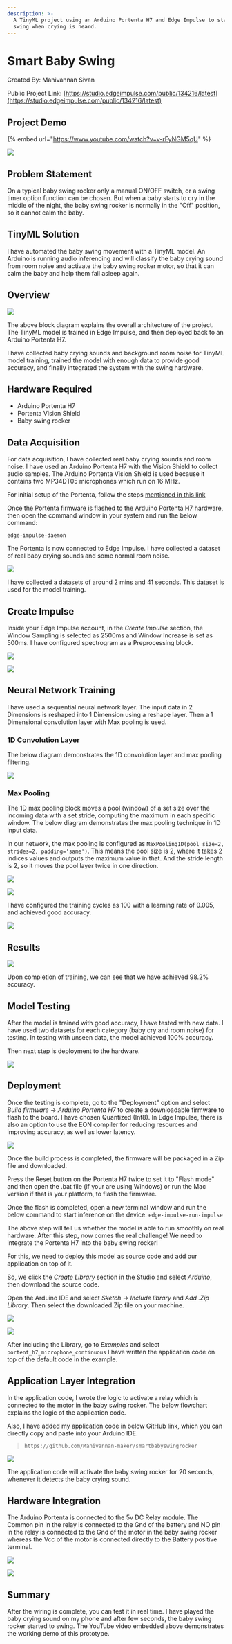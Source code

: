 ```yaml
---
description: >-
  A TinyML project using an Arduino Portenta H7 and Edge Impulse to start a baby
  swing when crying is heard.
---
```


# Smart Baby Swing

Created By: Manivannan Sivan

Public Project Link: [https://studio.edgeimpulse.com/public/134216/latest](https://studio.edgeimpulse.com/public/134216/latest)

## Project Demo

{% embed url="https://www.youtube.com/watch?v=v-rFyNGM5qU" %}

![](../.gitbook/assets/smart-baby-swing/intro.jpg)

## Problem Statement

On a typical baby swing rocker only a manual ON/OFF switch, or a swing timer option function can be chosen. But when a baby starts to cry in the middle of the night, the baby swing rocker is normally in the "Off" position, so it cannot calm the baby.

## TinyML Solution

I have automated the baby swing movement with a TinyML model. An Arduino is running audio inferencing and will classify the baby crying sound from room noise and activate the baby swing rocker motor, so that it can calm the baby and help them fall asleep again.

## Overview

![](../.gitbook/assets/smart-baby-swing/architecture.jpg)

The above block diagram explains the overall architecture of the project. The TinyML model is trained in Edge Impulse, and then deployed back to an Arduino Portenta H7.

I have collected baby crying sounds and background room noise for TinyML model training, trained the model with enough data to provide good accuracy, and finally integrated the system with the swing hardware.

## Hardware Required

* Arduino Portenta H7
* Portenta Vision Shield
* Baby swing rocker

## Data Acquisition

For data acquisition, I have collected real baby crying sounds and room noise. I have used an Arduino Portenta H7 with the Vision Shield to collect audio samples. The Arduino Portenta Vision Shield is used because it contains two MP34DT05 microphones which run on 16 MHz.

For initial setup of the Portenta, follow the steps [mentioned in this link](https://docs.edgeimpulse.com/docs/development-platforms/officially-supported-mcu-targets/arduino-portenta-h7)

Once the Portenta firmware is flashed to the Arduino Portenta H7 hardware, then open the command window in your system and run the below command:

`edge-impulse-daemon`

The Portenta is now connected to Edge Impulse. I have collected a dataset of real baby crying sounds and some normal room noise.

![](../.gitbook/assets/smart-baby-swing/data-collection.jpg)

I have collected a datasets of around 2 mins and 41 seconds. This dataset is used for the model training.

## Create Impulse

Inside your Edge Impulse account, in the _Create Impulse_ section, the Window Sampling is selected as 2500ms and Window Increase is set as 500ms. I have configured spectrogram as a Preprocessing block.

![](../.gitbook/assets/smart-baby-swing/impulse.jpg)

![](../.gitbook/assets/smart-baby-swing/feature-explorer.jpg)

## Neural Network Training

I have used a sequential neural network layer. The input data in 2 Dimensions is reshaped into 1 Dimension using a reshape layer. Then a 1 Dimensional convolution layer with Max pooling is used.

### 1D Convolution Layer

The below diagram demonstrates the 1D convolution layer and max pooling filtering.

![](../.gitbook/assets/smart-baby-swing/neural-network.jpg)

### Max Pooling

The 1D max pooling block moves a pool (window) of a set size over the incoming data with a set stride, computing the maximum in each specific window. The below diagram demonstrates the max pooling technique in 1D input data.

In our network, the max pooling is configured as `MaxPooling1D(pool_size=2, strides=2, padding='same')`. This means the pool size is 2, where it takes 2 indices values and outputs the maximum value in that. And the stride length is 2, so it moves the pool layer twice in one direction.

![](../.gitbook/assets/smart-baby-swing/max-pooling.jpg)

![](../.gitbook/assets/smart-baby-swing/model-network.jpg)

I have configured the training cycles as 100 with a learning rate of 0.005, and achieved good accuracy.

![](../.gitbook/assets/smart-baby-swing/training.jpg)

## Results

![](../.gitbook/assets/smart-baby-swing/accuracy.jpg)

Upon completion of training, we can see that we have achieved 98.2% accuracy.

## Model Testing

After the model is trained with good accuracy, I have tested with new data. I have used two datasets for each category (baby cry and room noise) for testing. In testing with unseen data, the model achieved 100% accuracy.

Then next step is deployment to the hardware.

![](../.gitbook/assets/smart-baby-swing/testing.jpg)

## Deployment

Once the testing is complete, go to the "Deployment" option and select _Build firmware_ -> _Arduino Portenta H7_ to create a downloadable firmware to flash to the board. I have chosen Quantized (Int8). In Edge Impulse, there is also an option to use the EON compiler for reducing resources and improving accuracy, as well as lower latency.

![](../.gitbook/assets/smart-baby-swing/eon-compiler.jpg)

Once the build process is completed, the firmware will be packaged in a Zip file and downloaded.

Press the Reset button on the Portenta H7 twice to set it to "Flash mode" and then open the .bat file (if your are using Windows) or run the Mac version if that is your platform, to flash the firmware.

Once the flash is completed, open a new terminal window and run the below command to start inference on the device: `edge-impulse-run-impulse`

The above step will tell us whether the model is able to run smoothly on real hardware. After this step, now comes the real challenge! We need to integrate the Portenta H7 into the baby swing rocker!

For this, we need to deploy this model as source code and add our application on top of it.

So, we click the _Create Library_ section in the Studio and select _Arduino_, then download the source code.

Open the Arduino IDE and select _Sketch -> Include library_ and _Add .Zip Library_. Then select the downloaded Zip file on your machine.

![](../.gitbook/assets/smart-baby-swing/arduino-1.jpg)

![](../.gitbook/assets/smart-baby-swing/arduino-2.jpg)

After including the Library, go to _Examples_ and select `portent_h7_microphone_continuous` I have written the application code on top of the default code in the example.

## Application Layer Integration

In the application code, I wrote the logic to activate a relay which is connected to the motor in the baby swing rocker. The below flowchart explains the logic of the application code.

Also, I have added my application code in below GitHub link, which you can directly copy and paste into your Arduino IDE.

> `https://github.com/Manivannan-maker/smartbabyswingrocker`

![](../.gitbook/assets/smart-baby-swing/application.jpg)

The application code will activate the baby swing rocker for 20 seconds, whenever it detects the baby crying sound.

## Hardware Integration

The Arduino Portenta is connected to the 5v DC Relay module. The Common pin in the relay is connected to the Gnd of the battery and NO pin in the relay is connected to the Gnd of the motor in the baby swing rocker whereas the Vcc of the motor is connected directly to the Battery positive terminal.

![](../.gitbook/assets/smart-baby-swing/hardware.jpg)

![](../.gitbook/assets/smart-baby-swing/swing.jpg)

## Summary

After the wiring is complete, you can test it in real time. I have played the baby crying sound on my phone and after few seconds, the baby swing rocker started to swing. The YouTube video embedded above demonstrates the working demo of this prototype.
